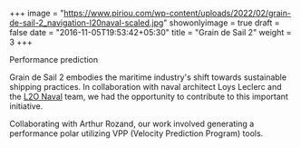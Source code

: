 +++
image = "https://www.piriou.com/wp-content/uploads/2022/02/grain-de-sail-2_navigation-l20naval-scaled.jpg"
showonlyimage = true
draft = false
date = "2016-11-05T19:53:42+05:30"
title = "Grain de Sail 2"
weight = 3
+++

Performance prediction
<!--more-->
Grain de Sail 2 embodies the maritime industry's shift towards sustainable shipping practices. In collaboration with naval architect Loys Leclerc and the [L2O Naval](https://www.l2onaval.com/) team, we had the opportunity to contribute to this important initiative.

Collaborating with Arthur Rozand, our work involved generating a performance polar utilizing VPP (Velocity Prediction Program) tools.